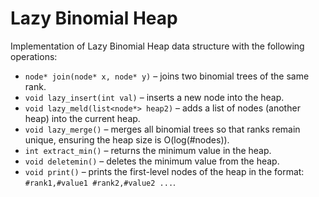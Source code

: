 # Lazy Binomial Heap
Implementation of Lazy Binomial Heap data structure with the following operations:
- `node* join(node* x, node* y)` – joins two binomial trees of the same rank.
- `void lazy_insert(int val)` – inserts a new node into the heap.
- `void lazy_meld(list<node*> heap2)` – adds a list of nodes (another heap) into the current heap.
- `void lazy_merge()` – merges all binomial trees so that ranks remain unique, ensuring the heap size is O(log(#nodes)).
- `int extract_min()` – returns the minimum value in the heap.
- `void deletemin()` – deletes the minimum value from the heap.
- `void print()` – prints the first-level nodes of the heap in the format: `#rank1,#value1 #rank2,#value2 ...`.